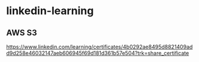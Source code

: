 # linkedin-learning

## AWS S3

https://www.linkedin.com/learning/certificates/4b0292ae8495d8821409add9d258e46032147aeb606945f69d181d361b57e504?trk=share_certificate
